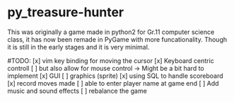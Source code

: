 # py_treasure-hunter
This was originally a game made in python2 for Gr.11 computer science class,
it has now been remade in PyGame with more funcationality.
Though it is still in the early stages and it is very minimal.

#TODO:
[x] vim key binding for moving the cursor
    [x] Keyboard centric controll
    [ ] but also allow for mouse control -> Might be a bit hard to implement
[x] GUI
    [ ] graphics (sprite)
[x] using SQL to handle scoreboard
    [x] record moves made
    [ ] able to enter player name at game end
[ ] Add music and sound effects
[ ] rebalance the game
